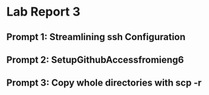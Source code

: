 # Lab Report 3 
## Prompt 1: Streamlining ssh Configuration



## Prompt 2: SetupGithubAccessfromieng6



## Prompt 3: Copy whole directories with scp -r
